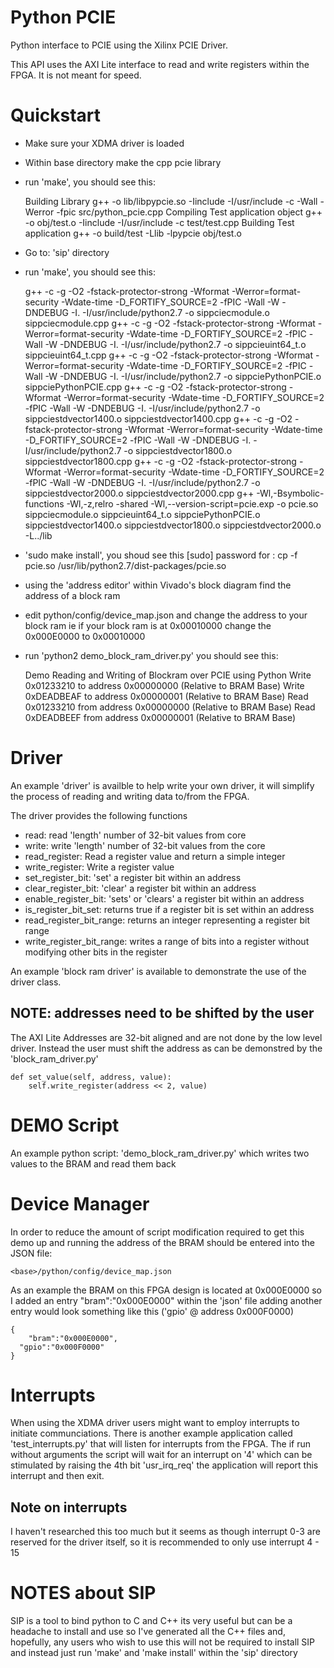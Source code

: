 # Python PCIE

Python interface to PCIE using the Xilinx PCIE Driver.

This API uses the AXI Lite interface to read and write registers within the
FPGA. It is not meant for speed.


# Quickstart

* Make sure your XDMA driver is loaded
* Within base directory make the cpp pcie library
* run 'make', you should see this:

    Building Library
    g++ -o lib/libpypcie.so -Iinclude -I/usr/include -c -Wall -Werror -fpic src/python_pcie.cpp
    Compiling Test application object
    g++ -o obj/test.o -Iinclude -I/usr/include -c test/test.cpp
    Building Test application
    g++ -o build/test -Llib -lpypcie obj/test.o

* Go to: 'sip' directory
* run 'make', you should see this:

    g++ -c -g -O2 -fstack-protector-strong -Wformat -Werror=format-security  -Wdate-time -D_FORTIFY_SOURCE=2 -fPIC -Wall -W -DNDEBUG -I. -I/usr/include/python2.7 -o sippciecmodule.o sippciecmodule.cpp
    g++ -c -g -O2 -fstack-protector-strong -Wformat -Werror=format-security  -Wdate-time -D_FORTIFY_SOURCE=2 -fPIC -Wall -W -DNDEBUG -I. -I/usr/include/python2.7 -o sippcieuint64_t.o sippcieuint64_t.cpp
    g++ -c -g -O2 -fstack-protector-strong -Wformat -Werror=format-security  -Wdate-time -D_FORTIFY_SOURCE=2 -fPIC -Wall -W -DNDEBUG -I. -I/usr/include/python2.7 -o sippciePythonPCIE.o sippciePythonPCIE.cpp
    g++ -c -g -O2 -fstack-protector-strong -Wformat -Werror=format-security  -Wdate-time -D_FORTIFY_SOURCE=2 -fPIC -Wall -W -DNDEBUG -I. -I/usr/include/python2.7 -o sippciestdvector1400.o sippciestdvector1400.cpp
    g++ -c -g -O2 -fstack-protector-strong -Wformat -Werror=format-security  -Wdate-time -D_FORTIFY_SOURCE=2 -fPIC -Wall -W -DNDEBUG -I. -I/usr/include/python2.7 -o sippciestdvector1800.o sippciestdvector1800.cpp
    g++ -c -g -O2 -fstack-protector-strong -Wformat -Werror=format-security  -Wdate-time -D_FORTIFY_SOURCE=2 -fPIC -Wall -W -DNDEBUG -I. -I/usr/include/python2.7 -o sippciestdvector2000.o sippciestdvector2000.cpp
    g++ -Wl,-Bsymbolic-functions -Wl,-z,relro -shared -Wl,--version-script=pcie.exp -o pcie.so sippciecmodule.o sippcieuint64_t.o sippciePythonPCIE.o sippciestdvector1400.o sippciestdvector1800.o sippciestdvector2000.o -L../lib

* 'sudo make install', you shoud see this
    [sudo] password for <user>:
    cp -f pcie.so /usr/lib/python2.7/dist-packages/pcie.so

* using the 'address editor' within Vivado's block diagram find the address of a block ram
* edit python/config/device_map.json and change the address to your block ram ie if your block ram is at 0x00010000 change the 0x000E0000 to 0x00010000
* run 'python2 demo_block_ram_driver.py' you should see this:

    Demo Reading and Writing of Blockram over PCIE using Python
    Write 0x01233210 to address 0x00000000 (Relative to BRAM Base)
    Write 0xDEADBEAF to address 0x00000001 (Relative to BRAM Base)
    Read 0x01233210 from address 0x00000000 (Relative to BRAM Base)
    Read 0xDEADBEEF from address 0x00000001 (Relative to BRAM Base)


# Driver

An example 'driver' is availble to help write your own driver, it will simplify the process of reading and writing data to/from the FPGA.

The driver provides the following functions

* read: read 'length' number of 32-bit values from core
* write: write 'length' number of 32-bit values from the core
* read_register: Read a register value and return a simple integer
* write_register: Write a register value
* set_register_bit: 'set' a register bit within an address
* clear_register_bit: 'clear' a register bit within an address
* enable_register_bit: 'sets' or 'clears' a register bit within an address
* is_register_bit_set: returns true if a register bit is set within an address
* read_register_bit_range: returns an integer representing a register bit range
* write_register_bit_range: writes a range of bits into a register without modifying other bits in the register


An example 'block ram driver' is available to demonstrate the use of the driver class.


## NOTE: addresses need to be shifted by the user
The AXI Lite Addresses are 32-bit aligned and are not done by the low level driver. Instead the user must shift the address as can be demonstred by the 'block_ram_driver.py'

    def set_value(self, address, value):
        self.write_register(address << 2, value)


# DEMO Script

An example python script: 'demo_block_ram_driver.py' which writes two values to the BRAM and read them back


# Device Manager

In order to reduce the amount of script modification required to get this demo up and running the address of the BRAM should be entered into the JSON file:

    <base>/python/config/device_map.json

As an example the BRAM on this FPGA design is located at 0x000E0000 so I added an entry "bram":"0x000E0000" within the 'json' file adding another entry would look something like this ('gpio' @ address 0x000F0000)


    {
	    "bram":"0x000E0000",
      "gpio":"0x000F0000"
    }


# Interrupts

When using the XDMA driver users might want to employ interrupts to initiate communciations. There is another example application called 'test_interrupts.py' that will listen for interrupts from the FPGA.
The if run without arguments the script will wait for an interrupt on '4' which can be stimulated by raising the 4th bit 'usr_irq_req' the application will report this interrupt and then exit.

## Note on interrupts

I haven't researched this too much but it seems as though interrupt 0-3 are reserved for the driver itself, so it is recommended to only use interrupt 4 - 15

# NOTES about SIP

SIP is a tool to bind python to C and C++ its very useful but can be a headache to install and use so I've generated all the C++ files and, hopefully, any users who wish to use this will not be required to install SIP and instead just run 'make' and 'make install' within the 'sip' directory

